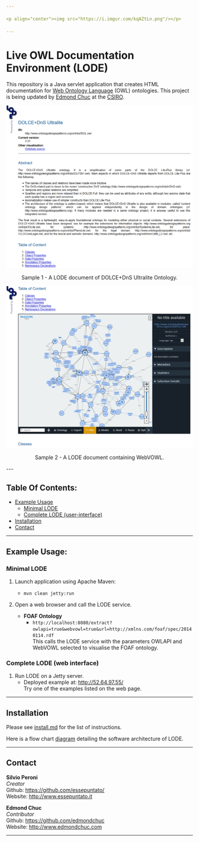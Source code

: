```yaml
---

<p align="center"><img src="https://i.imgur.com/kqAZtLn.png"/></p>

---
```


# Live OWL Documentation Environment (LODE)
This repository is a Java servlet application that creates HTML documentation for [Web Ontology Language](https://www.w3.org/OWL/) (OWL) ontologies. This project is  being updated by [Edmond Chuc](http://www.edmondchuc.com) at the [CSIRO](https://www.csiro.au/).  


<p align="center"><img src="https://github.com/CSIRO-enviro-informatics/LODE/blob/master/info/sample_top2.PNG"/></p>
<p align="center">Sample 1 - A LODE document of DOLCE+DnS Ultralite Ontology.</p>
  

<p align="center"><img src="https://github.com/CSIRO-enviro-informatics/LODE/blob/master/info/sample_vis2.PNG"/></p>
<p align="center">Sample 2 - A LODE document containing WebVOWL.</p>
---

## Table Of Contents:
* [Example Usage](#exampleUsage)
	* [Minimal LODE](#minimalLODE)
	* [Complete LODE (user-interface)](#completeLODE)
* [Installation](#completeStepsToInstallingNRunningLODE)
* [Contact](#contact)

---

## Example Usage: <a name="exampleUsage"></a>
### Minimal LODE <a name="minimalLODE"></a>
1. Launch application using Apache Maven:

	* `mvn clean jetty:run`

2. Open a web browser and call the LODE service.
	* **FOAF Ontology**
		* `http://localhost:8080/extract?owlapi=true&webvowl=true&url=http://xmlns.com/foaf/spec/20140114.rdf`  
		This calls the LODE service with the parameters OWLAPI and WebVOWL selected to visualise the FOAF ontology.

### Complete LODE (web interface) <a name="completeLODE"></a>
1. Run LODE on a Jetty server.
	* Deployed example at: http://52.64.97.55/  
	Try one of the examples listed on the web page.

---

## Installation <a name="completeStepsToInstallingNRunningLODE"></a>
Please see [install.md](https://github.com/CSIRO-enviro-informatics/LODE/blob/master/INSTALL.md) for the list of instructions.  
  
Here is a flow chart [diagram](https://i.imgur.com/zFNqfy5.png) detailing the software architecture of LODE.

---

## Contact <a name="contact"></a>
**Silvio Peroni**  
*Creator*  
Github: <https://github.com/essepuntato/>  
Website: <http://www.essepuntato.it>

**Edmond Chuc**  
*Contributor*  
Github: <https://github.com/edmondchuc>  
Website: <http://www.edmondchuc.com>  

---